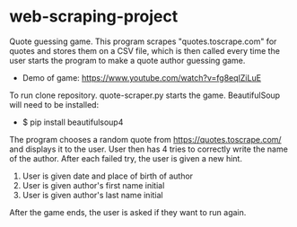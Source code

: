 # web-scraping-project
Quote guessing game. This program scrapes "quotes.toscrape.com" for quotes and stores them on a CSV file, which is then called every time the user starts the program to make a quote author guessing game.

- Demo of game: https://www.youtube.com/watch?v=fg8eqIZiLuE

To run clone repository. quote-scraper.py starts the game. BeautifulSoup will need to be installed:
- $ pip install beautifulsoup4 

The program chooses a random quote from https://quotes.toscrape.com/ and displays it to the user. User then has 4 tries to correctly write the name of the author. After each failed try, the user is given a new hint.
1. User is given date and place of birth of author
2. User is given author's first name initial
3. User is given author's last name initial


After the game ends, the user is asked if they want to run again.
